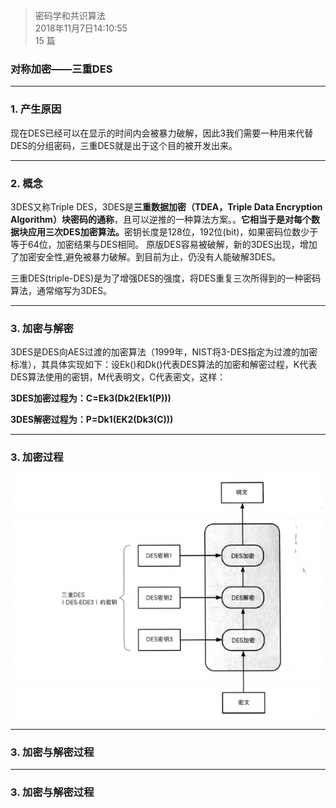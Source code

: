 > 密码学和共识算法  
> 2018年11月7日14:10:55     
> 15 篇  

### 对称加密——三重DES


----------


### 1. 产生原因
现在DES已经可以在显示的时间内会被暴力破解，因此3我们需要一种用来代替DES的分组密码，三重DES就是出于这个目的被开发出来。

----------

### 2. 概念
3DES又称Triple DES，3DES是**三重数据加密（TDEA，Triple Data Encryption Algorithm）块密码的通称**，且可以逆推的一种算法方案。。<b>它相当于是对每个数据块应用三次DES加密算法。</b>密钥长度是128位，192位(bit)，如果密码位数少于等于64位，加密结果与DES相同。
原版DES容易被破解，新的3DES出现，增加了加密安全性,避免被暴力破解。到目前为止，仍没有人能破解3DES。

三重DES(triple-DES)是为了增强DES的强度，将DES重复三次所得到的一种密码算法，通常缩写为3DES。

----------
### 3. 加密与解密
3DES是DES向AES过渡的加密算法（1999年，NIST将3-DES指定为过渡的加密标准），其具体实现如下：设Ek()和Dk()代表DES算法的加密和解密过程，K代表DES算法使用的密钥，M代表明文，C代表密文，这样：

**3DES加密过程为：C=Ek3(Dk2(Ek1(P)))**

**3DES解密过程为：P=Dk1(EK2(Dk3(C)))**


----------
### 3. 加密过程
![enter description here](https://www.github.com/jixiyu/images3/raw/master/小书匠/1541571975373.png)

----------
### 3. 加密与解密过程

----------
### 3. 加密与解密过程


